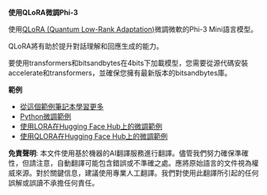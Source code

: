 **使用QLoRA微調Phi-3**

使用[QLoRA (Quantum Low-Rank Adaptation)](https://github.com/artidoro/qlora)微調微軟的Phi-3 Mini語言模型。

QLoRA將有助於提升對話理解和回應生成的能力。

要使用transformers和bitsandbytes在4bits下加載模型，您需要從源代碼安裝accelerate和transformers，並確保您擁有最新版本的bitsandbytes庫。

**範例**
- [從這個範例筆記本學習更多](../../../../code/04.Finetuning/Phi_3_Inference_Finetuning.ipynb)
- [Python微調範例](../../../../code/04.Finetuning/FineTrainingScript.py)
- [使用LORA在Hugging Face Hub上的微調範例](../../../../code/04.Finetuning/Phi-3-finetune-lora-python.ipynb)
- [使用QLORA在Hugging Face Hub上的微調範例](../../../../code/04.Finetuning/Phi-3-finetune-qlora-python.ipynb)

**免責聲明**:
本文件使用基於機器的AI翻譯服務進行翻譯。儘管我們努力確保準確性，但請注意，自動翻譯可能包含錯誤或不準確之處。應將原始語言的文件視為權威來源。對於關鍵信息，建議使用專業人工翻譯。我們對使用此翻譯所引起的任何誤解或誤讀不承擔任何責任。